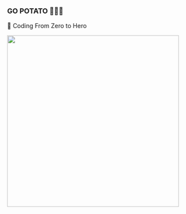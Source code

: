 ### GO POTATO 🌼🥔✨

🌱 Coding From Zero to Hero 


<img src="https://github.com/jjuuaaee/jjuuaaee/assets/89688065/04257a51-f7e5-4c82-9411-15e0cec39ff7" style="width:400px">
</img>
